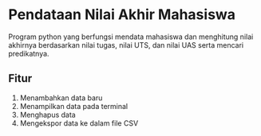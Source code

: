# Pendataan Nilai Akhir Mahasiswa
Program python yang berfungsi mendata mahasiswa dan menghitung nilai akhirnya berdasarkan nilai tugas, nilai UTS, dan nilai UAS serta mencari predikatnya.
## Fitur
1. Menambahkan data baru
2. Menampilkan data pada terminal
3. Menghapus data
4. Mengekspor data ke dalam file CSV
